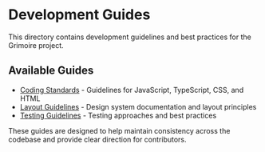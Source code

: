 # Development Guides

This directory contains development guidelines and best practices for the Grimoire project.

## Available Guides

- [Coding Standards](./CODING-STANDARDS.md) - Guidelines for JavaScript, TypeScript, CSS, and HTML
- [Layout Guidelines](./LAYOUT-GUIDELINES.md) - Design system documentation and layout principles
- [Testing Guidelines](./TESTING-GUIDELINES.md) - Testing approaches and best practices

These guides are designed to help maintain consistency across the codebase and provide clear direction for contributors. 